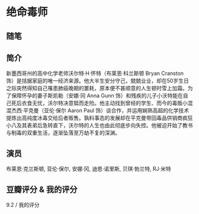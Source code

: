 # 绝命毒师

## 随笔

## 简介

新墨西哥州的高中化学老师沃尔特·H·怀特（布莱恩·科兰斯顿 Bryan Cranston 饰）是拮据家庭的唯一经济来源。他大半生安分守己，兢兢业业，却在50岁生日之际突然得知自己罹患肺癌晚期的噩耗，原本便不甚顺意的人生顿时雪上加霜。为了保障怀孕的妻子斯凯勒（安娜·冈 Anna Gunn 饰）和残疾的儿子小沃特能在自己死后衣食无忧，沃尔特决意铤而走险。他主动找到曾经的学生、而今的毒贩小混混杰西·平克曼（亚伦·保尔 Aaron Paul 饰）谈合作，并运用娴熟高超的化学技术提炼出高纯度冰毒交给后者贩售。孰料事态的发展却在平克曼带回毒品供销商疯狂小八及其表弟后急转直下，沃尔特的人生也由此彻底步向失控。他被迫开始了教书与制毒的双重生活，逐渐坠落至万劫不复的深渊。

## 演员

布莱恩·克兰斯顿, 亚伦·保尔, 安娜·冈, 迪恩·诺里斯, 贝琪·勃兰特, RJ·米特

## 豆瓣评分 & 我的评分

9.2 / 我的评分
